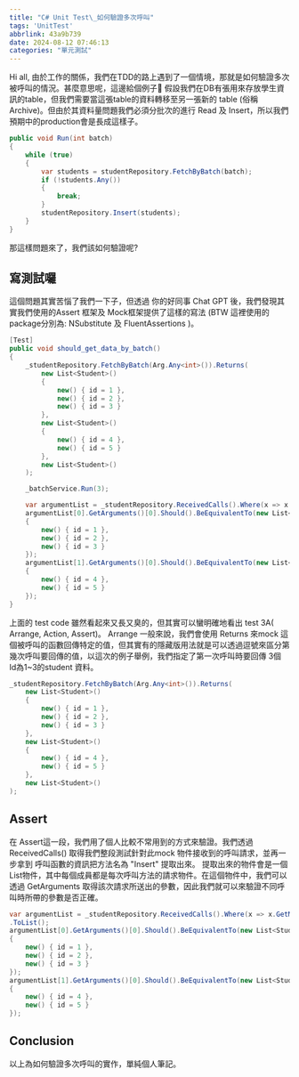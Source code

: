 ```yaml
---
title: "C# Unit Test\_如何驗證多次呼叫"
tags: 'UnitTest'
abbrlink: 43a9b739
date: 2024-08-12 07:46:13
categories: "單元測試"
---
```

Hi all, 由於工作的關係，我們在TDD的路上遇到了一個情境，那就是如何驗證多次被呼叫的情況。甚麼意思呢，這邊給個例子🌰
假設我們在DB有張用來存放學生資訊的table，但我們需要當這張table的資料轉移至另一張新的 table (俗稱 Archive)。但由於其資料量問題我們必須分批次的進行 Read 及 Insert，所以我們預期中的production會是長成這樣子。
<!--more-->
```csharp
public void Run(int batch)
{
    while (true)
    {
        var students = studentRepository.FetchByBatch(batch);
        if (!students.Any())
        {
            break;
        }
        studentRepository.Insert(students);
    }
}
```
那這樣問題來了，我們該如何驗證呢?

## 寫測試囉
這個問題其實苦惱了我們一下子，但透過 你的好同事 Chat GPT 後，我們發現其實我們使用的Assert 框架及 Mock框架提供了這樣的寫法 (BTW 這裡使用的 package分別為: NSubstitute 及 FluentAssertions )。
```csharp
[Test]
public void should_get_data_by_batch()
{
    _studentRepository.FetchByBatch(Arg.Any<int>()).Returns(
        new List<Student>()
        {
            new() { id = 1 },
            new() { id = 2 },
            new() { id = 3 }
        },
        new List<Student>()
        {
            new() { id = 4 },
            new() { id = 5 }
        },
        new List<Student>()
    );

    _batchService.Run(3);

    var argumentList = _studentRepository.ReceivedCalls().Where(x => x.GetMethodInfo().Name == "Insert").ToList();
    argumentList[0].GetArguments()[0].Should().BeEquivalentTo(new List<Student>()
    {
        new() { id = 1 },
        new() { id = 2 },
        new() { id = 3 }
    });
    argumentList[1].GetArguments()[0].Should().BeEquivalentTo(new List<Student>()
    {
        new() { id = 4 },
        new() { id = 5 }
    });
}
```

上面的 test code 雖然看起來又長又臭的，但其實可以蠻明確地看出 test 3A( Arrange, Action, Assert)。
Arrange
一般來說，我們會使用 Returns 來mock 這個被呼叫的函數回傳特定的值，但其實有的隱藏版用法就是可以透過逗號來區分第幾次呼叫要回傳的值，以這次的例子舉例，我們指定了第一次呼叫時要回傳 3個 Id為1~3的student 資料。

```csharp
_studentRepository.FetchByBatch(Arg.Any<int>()).Returns(
    new List<Student>()
    {
        new() { id = 1 },
        new() { id = 2 },
        new() { id = 3 }
    },
    new List<Student>()
    {
        new() { id = 4 },
        new() { id = 5 }
    }, 
    new List<Student>()
);
```

## Assert
在 Assert這一段，我們用了個人比較不常用到的方式來驗證。我們透過 ReceivedCalls() 取得我們整段測試針對此mock 物件接收到的呼叫請求，並再一步拿到 呼叫函數的資訊把方法名為 "Insert" 提取出來。
提取出來的物件會是一個List物件，其中每個成員都是每次呼叫方法的請求物件。在這個物件中，我們可以透過 GetArguments 取得該次請求所送出的參數，因此我們就可以來驗證不同呼叫時所帶的參數是否正確。

```csharp
var argumentList = _studentRepository.ReceivedCalls().Where(x => x.GetMethodInfo().Name == "Insert")
.ToList();
argumentList[0].GetArguments()[0].Should().BeEquivalentTo(new List<Student>()
{
    new() { id = 1 },
    new() { id = 2 },
    new() { id = 3 }
});
argumentList[1].GetArguments()[0].Should().BeEquivalentTo(new List<Student>()
{
    new() { id = 4 },
    new() { id = 5 }
});
```
## Conclusion
以上為如何驗證多次呼叫的實作，單純個人筆記。
